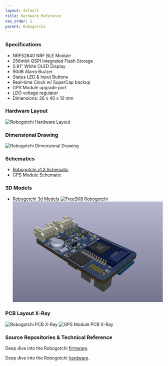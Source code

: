 ```yaml
---
layout: default
title: Hardware Reference
nav_order: 2
parent: Robogotchi
---
```




### Specifications

* NRF52840 NRF BLE Module
* 256mbit QSPI Integrated Flash Storage
* 0.91" White OLED Display
* 90dB Alarm Buzzer
* Status LED & Input Buttons
* Real-time Clock w/ SuperCap backup
* GPS Module upgrade port
* LDO voltage regulator
* Dimensions: 26 x 46 x 10 mm


### Hardware Layout

![Robogotchi Hardware Layout](https://codex.freesk8.org/assets/images/robogotchi/Robogotchi-pinout.png)


### Dimensional Drawing

![Robogotchi Dimensional Drawing](https://codex.freesk8.org/assets/images/robogotchi/Robogotchi-Dimensions.PNG)


### Schematics
* [Robogotchi v1.3 Schematic](https://github.com/FreeSK8/FreeSK8-Robogotchi-Hardware/blob/main/Circuits/FreeSK8-Robogotchi-v1.4.pdf)
* [GPS Module Schematic](https://github.com/FreeSK8/FreeSK8-Robogotchi-Hardware/blob/main/Circuits/FreeSK8-GPS-v1.1.pdf)


### 3D Models
* [Robogotchi 3d Models](https://github.com/FreeSK8/FreeSK8-Robogotchi-Hardware/tree/main/3D-Models) 
![FreeSK8 Robogotchi ](https://codex.freesk8.org/assets/images/robogotchi/Robogotchi-render2.PNG)
![](./assets/images/robogotchi/Robogotchi-render.PNG)


### PCB Layout X-Ray
![Robogotchi PCB X-Ray](https://codex.freesk8.org/assets/images/robogotchi/Robogotchi-Xray.png)
![GPS Module PCB X-Ray](https://codex.freesk8.org/assets/images/robogotchi/GPS-Xray.png)


### Source Repositories & Technical Reference

Deep dive into the Robogotchi [firmware](https://github.com/FreeSK8/FreeSK8-Robogotchi-Firmware/).

Deep dive into the Robogotchi [hardware](https://github.com/FreeSK8/FreeSK8-Robogotchi-Hardware/).
